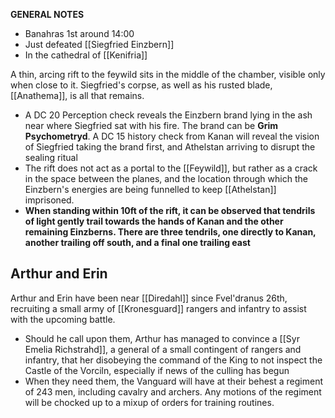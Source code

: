 **GENERAL NOTES**
- Banahras 1st around 14:00
- Just defeated [[Siegfried Einzbern]]
- In the cathedral of [[Kenifria]]

A thin, arcing rift to the feywild sits in the middle of the chamber, visible only when close to it. Siegfried's corpse, as well as his rusted blade, [[Anathema]], is all that remains. 
- A DC 20 Perception check reveals the Einzbern brand lying in the ash near where Siegfried sat with his fire. The brand can be **Grim Psychometryd**. A DC 15 history check from Kanan will reveal the vision of Siegfried taking the brand first, and Athelstan arriving to disrupt the sealing ritual
- The rift does not act as a portal to the [[Feywild]], but rather as a crack in the space between the planes, and the location through which the Einzbern's energies are being funnelled to keep [[Athelstan]] imprisoned.
- **When standing within 10ft of the rift, it can be observed that tendrils of light gently trail towards the hands of Kanan and the other remaining Einzberns. There are three tendrils, one directly to Kanan, another trailing off south, and a final one trailing east**

## Arthur and Erin
Arthur and Erin have been near [[Diredahl]] since Fvel'dranus 26th, recruiting a small army of [[Kronesguard]] rangers and infantry to assist with the upcoming battle.
- Should he call upon them, Arthur has managed to convince a [[Syr Emelia Richstrahd]], a general of a small contingent of rangers and infantry, that her disobeying the command of the King to not inspect the Castle of the Vorciln, especially if news of the culling has begun
- When they need them, the Vanguard will have at their behest a regiment of 243 men, including cavalry and archers. Any motions of the regiment will be chocked up to a mixup of orders for training routines.

 
